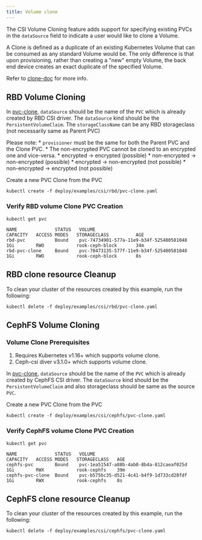 ```yaml
---
title: Volume clone
---
```


The CSI Volume Cloning feature adds support for specifying existing PVCs in the
`dataSource` field to indicate a user would like to clone a Volume.

A Clone is defined as a duplicate of an existing Kubernetes Volume that can be
consumed as any standard Volume would be. The only difference is that upon
provisioning, rather than creating a "new" empty Volume, the back end device
creates an exact duplicate of the specified Volume.

Refer to [clone-doc](https://kubernetes.io/docs/concepts/storage/volume-pvc-datasource/)
for more info.

## RBD Volume Cloning

In [pvc-clone](https://github.com/rook/rook/tree/master/deploy/examples/csi/rbd/pvc-clone.yaml),
`dataSource` should be the name of the `PVC` which is already created by RBD
CSI driver. The `dataSource` kind should be the `PersistentVolumeClaim`.
The `storageClassName` can be any RBD storageclass (not necessarily same as Parent PVC)

Please note:
    * `provisioner` must be the same for both the Parent PVC and the Clone PVC.
    * The non-encrypted PVC cannot be cloned to an encrypted one and vice-versa.
        * encrypted -> encrypted (possible)
        * non-encrypted -> non-encrypted (possible)
        * encrypted -> non-encrypted (not possible)
        * non-encrypted -> encrypted (not possible)

Create a new PVC Clone from the PVC

```console
kubectl create -f deploy/examples/csi/rbd/pvc-clone.yaml
```

### Verify RBD volume Clone PVC Creation

```console
kubectl get pvc
```

```console
NAME              STATUS   VOLUME                                     CAPACITY   ACCESS MODES   STORAGECLASS          AGE
rbd-pvc           Bound    pvc-74734901-577a-11e9-b34f-525400581048   1Gi        RWO            rook-ceph-block       34m
rbd-pvc-clone     Bound    pvc-70473135-577f-11e9-b34f-525400581048   1Gi        RWO            rook-ceph-block       8s
```

## RBD clone resource Cleanup

To clean your cluster of the resources created by this example, run the following:

```console
kubectl delete -f deploy/examples/csi/rbd/pvc-clone.yaml
```

## CephFS Volume Cloning

### Volume Clone Prerequisites

1. Requires Kubernetes v1.16+ which supports volume clone.
2. Ceph-csi diver v3.1.0+ which supports volume clone.

In [pvc-clone](https://github.com/rook/rook/tree/master/deploy/examples/csi/cephfs/pvc-clone.yaml),
`dataSource` should be the name of the `PVC` which is already created by CephFS
CSI driver. The `dataSource` kind should be the `PersistentVolumeClaim` and also storageclass
should be same as the source `PVC`.

Create a new PVC Clone from the PVC

```console
kubectl create -f deploy/examples/csi/cephfs/pvc-clone.yaml
```

### Verify CephFS volume Clone PVC Creation

```console
kubectl get pvc
```

```console
NAME              STATUS   VOLUME                                     CAPACITY   ACCESS MODES   STORAGECLASS   AGE
cephfs-pvc        Bound    pvc-1ea51547-a88b-4ab0-8b4a-812caeaf025d   1Gi        RWX            rook-cephfs    39m
cephfs-pvc-clone  Bound    pvc-b575bc35-d521-4c41-b4f9-1d733cd28fdf   1Gi        RWX            rook-cephfs    8s
```

## CephFS clone resource Cleanup

To clean your cluster of the resources created by this example, run the following:

```console
kubectl delete -f deploy/examples/csi/cephfs/pvc-clone.yaml
```
